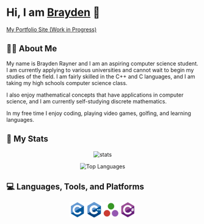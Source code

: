 <h1>Hi, I am <a href="https://bcer-dev.github.io">Brayden</a> 👋</h1>
<a href="https://bcer-dev.github.io">My Portfolio Site (Work in Progress)</a>

## 👨‍💻 About Me
My name is Brayden Rayner and I am an aspiring computer science student. I am currently applying to various universities and cannot wait to begin my studies of the field. I am fairly skilled in the C++ and C languages, and I am taking my high schools computer science class.

I also enjoy mathematical concepts that have applications in computer science, and I am currently self-studying discrete mathematics.

In my free time I enjoy coding, playing video games, golfing, and learning languages.

## 💪 My Stats
<div>
    <p align="center" style="margin-top: 20px;">
        <img align="" src="https://github-readme-stats.vercel.app/api?username=bcer-dev&show_icons=true&theme=gruvbox" alt="stats"/>
    </p>
    <p align="center">
        <img src="https://github-readme-stats.vercel.app/api/top-langs/?username=bcer-dev&langs_count=5&theme=gruvbox&layout=compactgithub-readme-stats" alt="Top Languages"/>
    </p>
</div>

## 💻 Languages, Tools, and Platforms
<div>
  <p align="center" style="margin-top: 20px;">
    <img src="https://github.com/devicons/devicon/blob/master/icons/c/c-original.svg" width="40" height="40" alt="C"/>
    <img src="https://github.com/devicons/devicon/blob/master/icons/cplusplus/cplusplus-original.svg" width="40" height="40" alt="C++"/>
    <img src="https://github.com/devicons/devicon/blob/master/icons/julia/julia-original.svg" width="40" height="40" alt="Julia"/>
    <img src="https://github.com/devicons/devicon/blob/master/icons/csharp/csharp-original.svg" width="40" height="40" alt="C#"/>
  </p>
</div>
